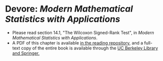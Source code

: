 # Devore: _Modern Mathematical Statistics with Applications_

- Please read section 14.1, "The Wilcoxon Signed-Rank Test", in _Modern Mathematical Statistics with Applications_. 
- A PDF of this chapter is available [in the reading repository](https://github.com/mids-w203/reading/blob/master/docs/devore_modern_math_stats_chapter_12.pdf), and a full-text copy of the entire book is available through the [UC Berkeley Library and Springer.](https://link.springer.com/book/10.1007%2F978-1-4614-0391-3#toc) 

